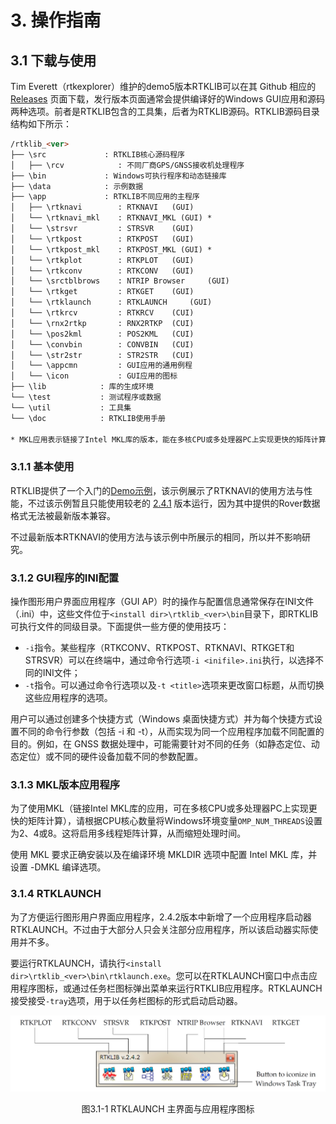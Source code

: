 # 3. 操作指南

## 3.1 下载与使用

Tim Everett（rtkexplorer）维护的demo5版本RTKLIB可以在其 Github 相应的 [Releases](https://github.com/rtklibexplorer/RTKLIB/releases) 页面下载，发行版本页面通常会提供编译好的Windows GUI应用和源码两种选项。前者是RTKLIB包含的工具集，后者为RTKLIB源码。RTKLIB源码目录结构如下所示：

```html
/rtklib_<ver>
├── \src             : RTKLIB核心源码程序
│   ├── \rcv            : 不同厂商GPS/GNSS接收机处理程序
├── \bin             : Windows可执行程序和动态链接库
├── \data            : 示例数据
├── \app             : RTKLIB不同应用的主程序
│   ├── \rtknavi		: RTKNAVI 	(GUI)
│   └── \rtknavi_mkl	: RTKNAVI_MKL (GUI) *
│   └── \strsvr		    : STRSVR 	(GUI)
│   └── \rtkpost		: RTKPOST 	(GUI)
│   └── \rtkpost_mkl	: RTKPOST_MKL (GUI) *
│   └── \rtkplot		: RTKPLOT 	(GUI)
│   └── \rtkconv		: RTKCONV 	(GUI)
│   └── \srctblbrows 	: NTRIP Browser 	(GUI)
│   └── \rtkget	 	    : RTKGET 	(GUI)
│   └── \rtklaunch		: RTKLAUNCH 	(GUI)
│   └── \rtkrcv		    : RTKRCV 	(CUI)
│   └── \rnx2rtkp		: RNX2RTKP 	(CUI)
│   └── \pos2kml		: POS2KML 	(CUI)
│   └── \convbin		: CONVBIN 	(CUI)
│   └── \str2str		: STR2STR 	(CUI)
│   └── \appcmn		    : GUI应用的通用例程
│   └── \icon		    : GUI应用的图标
├── \lib			: 库的生成环境
└── \test			: 测试程序或数据
└── \util			: 工具集
└── \doc			: RTKLIB使用手册

* MKL应用表示链接了Intel MKL库的版本，能在多核CPU或多处理器PC上实现更快的矩阵计算
```

### 3.1.1 基本使用

RTKLIB提供了一个入门的[Demo示例](https://www.rtklib.com/rtklib_tutorial.htm)，该示例展示了RTKNAVI的使用方法与性能，不过该示例暂且只能使用较老的 [2.4.1](https://www.rtklib.com/rtklib.htm) 版本运行，因为其中提供的Rover数据格式无法被最新版本兼容。

不过最新版本RTKNAVI的使用方法与该示例中所展示的相同，所以并不影响研究。

### 3.1.2 GUI程序的INI配置

操作图形用户界面应用程序（GUI AP）时的操作与配置信息通常保存在INI文件（.ini）中，这些文件位于`<install dir>\rtklib_<ver>\bin`目录下，即RTKLIB可执行文件的同级目录。下面提供一些方便的使用技巧：

- `-i`指令。某些程序（RTKCONV、RTKPOST、RTKNAVI、RTKGET和STRSVR）可以在终端中，通过命令行选项`-i <inifile>.ini`执行，以选择不同的INI文件；
- `-t`指令。可以通过命令行选项以及`-t <title>`选项来更改窗口标题，从而切换这些应用程序的选项。

用户可以通过创建多个快捷方式（Windows 桌面快捷方式）并为每个快捷方式设置不同的命令行参数（包括 -i 和 -t），从而实现为同一个应用程序加载不同配置的目的。例如，在 GNSS 数据处理中，可能需要针对不同的任务（如静态定位、动态定位）或不同的硬件设备加载不同的参数配置。

### 3.1.3 MKL版本应用程序

为了使用MKL（链接Intel MKL库的应用，可在多核CPU或多处理器PC上实现更快的矩阵计算），请根据CPU核心数量将Windows环境变量`OMP_NUM_THREADS`设置为2、4或8。这将启用多线程矩阵计算，从而缩短处理时间。

使用 MKL 要求正确安装以及在编译环境 MKLDIR 选项中配置 Intel MKL 库，并设置 -DMKL 编译选项。

### 3.1.4 RTKLAUNCH

为了方便运行图形用户界面应用程序，2.4.2版本中新增了一个应用程序启动器RTKLAUNCH。不过由于大部分人只会关注部分应用程序，所以该启动器实际使用并不多。

要运行RTKLAUNCH，请执行`<install dir>\rtklib_<ver>\bin\rtklaunch.exe`。您可以在RTKLAUNCH窗口中点击应用程序图标，或通过任务栏图标弹出菜单来运行RTKLIB应用程序。RTKLAUNCH接受接受`-tray`选项，用于以任务栏图标的形式启动启动器。

![](https://raw.githubusercontent.com/salmoshu/Winchell-ImgBed/main/img/20250707-184507.jpg)
<p style="text-align: center;">图3.1-1 RTKLAUNCH 主界面与应用程序图标</p> 

<GiscusTalk />
